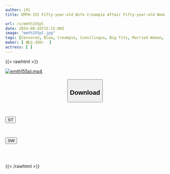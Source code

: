 ```yaml
---
author: j91
title: EMTH-155 Fifty-year-old Wife Creampie Affair Fifty-year-old Women Are Tight-lipped And Passionate, So Affairs And Sex Friends Are Likely To Last. Four Frustrated Wives Who Want Sex Friends Are Going Through Menopause.

url: /v/emth155pl
date: 2024-09-26T15:15:00Z
image: "emth155pl.jpg"
tags: [Censored, Blow, Creampie, Cunnilingus, Big Tits, Married Woman, POV, Cowgirl, Slut, Affair, Busty Fetish, Butt, Mature Woman, BBW, Close Up, Cuckold	]
maker: [ 穢土-EDO-  ]
actress: [ ]
---
```



{{< rawhtml >}}

<div class="video" data-videoid="ZzQ8j9ZlXqsorM">
    <a href="javascript:;">
        <img src="/v/emth155pl/emth155pl.jpg" width="WIDTH" height="HEIGHT" alt="emth155pl.mp4" loading="lazy">
    </a>
</div>

<script type="text/javascript" src="https://j91.asia/asset/on-demand-st.js"></script>

<br>
  <link rel="stylesheet" href="https://j91.asia/asset/bs5.css">
  
  <center>
  <button class="btn btn-primary" type="button" data-bs-toggle="collapse" data-bs-target=".multi-collapse" aria-expanded="false" aria-controls="multiCollapseExample1 multiCollapseExample2"><h2>Download</h2></button></center>
</p>
<div class="row">
  <div class="col">
    <div class="collapse multi-collapse" id="multiCollapseExample1">
      <div class="card card-body">
	      	      <br>
<div class="buttons">  
<p><a href="/v/emth155pl/st.html" target="_blank"><button class="btn-hover color-3"><i class="fa fa-download"></i> ST</button></a></p></div>
    </div>
  </div>
</div>
  <div class="col">
    <div class="collapse multi-collapse" id="multiCollapseExample2">
      <div class="card card-body">
	      <br>
<div class="buttons">
<p><a href="/v/emth155pl/sw.html" target="_blank"><button class="btn-hover color-2"><i class="fa fa-download"></i> SW</button></a></p></div>
<br><br>
      </div>
    </div>
  </div>
</div>

{{< /rawhtml >}}
